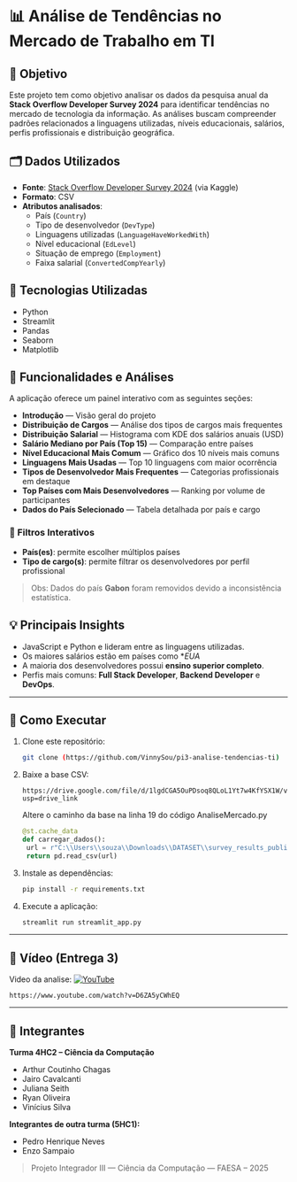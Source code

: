 # 📊 Análise de Tendências no Mercado de Trabalho em TI

## 🎯 Objetivo
Este projeto tem como objetivo analisar os dados da pesquisa anual da **Stack Overflow Developer Survey 2024** para identificar tendências no mercado de tecnologia da informação. As análises buscam compreender padrões relacionados a linguagens utilizadas, níveis educacionais, salários, perfis profissionais e distribuição geográfica.

## 🗂️ Dados Utilizados
- **Fonte**: [Stack Overflow Developer Survey 2024](https://survey.stackoverflow.co/2024) (via Kaggle)
- **Formato**: CSV
- **Atributos analisados**:
  - País (`Country`)
  - Tipo de desenvolvedor (`DevType`)
  - Linguagens utilizadas (`LanguageHaveWorkedWith`)
  - Nível educacional (`EdLevel`)
  - Situação de emprego (`Employment`)
  - Faixa salarial (`ConvertedCompYearly`)

## 🧰 Tecnologias Utilizadas
- Python
- Streamlit
- Pandas
- Seaborn
- Matplotlib

## 🔎 Funcionalidades e Análises
A aplicação oferece um painel interativo com as seguintes seções:

- **Introdução** — Visão geral do projeto
- **Distribuição de Cargos** — Análise dos tipos de cargos mais frequentes
- **Distribuição Salarial** — Histograma com KDE dos salários anuais (USD)
- **Salário Mediano por País (Top 15)** — Comparação entre países
- **Nível Educacional Mais Comum** — Gráfico dos 10 níveis mais comuns
- **Linguagens Mais Usadas** — Top 10 linguagens com maior ocorrência
- **Tipos de Desenvolvedor Mais Frequentes** — Categorias profissionais em destaque
- **Top Países com Mais Desenvolvedores** — Ranking por volume de participantes
- **Dados do País Selecionado** — Tabela detalhada por país e cargo

### 🔄 Filtros Interativos
- **País(es)**: permite escolher múltiplos países
- **Tipo de cargo(s)**: permite filtrar os desenvolvedores por perfil profissional

> Obs: Dados do país **Gabon** foram removidos devido a inconsistência estatística.

## 💡 Principais Insights 
- JavaScript e Python e lideram entre as linguagens utilizadas.
- Os maiores salários estão em países como **EUA*
- A maioria dos desenvolvedores possui **ensino superior completo**.
- Perfis mais comuns: **Full Stack Developer**, **Backend Developer** e **DevOps**.

---

## 🧪 Como Executar
1. Clone este repositório:
   ```bash
   git clone (https://github.com/VinnySou/pi3-analise-tendencias-ti)
   ```
2. Baixe a base CSV:
   ```
   https://drive.google.com/file/d/1lgdCGA5OuPDsoq8QLoL1Yt7w4KfYSX1W/view?usp=drive_link
   ```
   Altere o caminho da base na linha 19 do código AnaliseMercado.py
   ```py
   @st.cache_data
   def carregar_dados():
    url = r"C:\\Users\\souza\\Downloads\\DATASET\\survey_results_public.csv"
    return pd.read_csv(url)
    ```

3. Instale as dependências:
   ```bash
   pip install -r requirements.txt
   ```
3. Execute a aplicação:
   ```bash
   streamlit run streamlit_app.py
   ```

---

## 🎥 Vídeo (Entrega 3)
Video da analise:
[![YouTube](https://img.shields.io/badge/Ver%20no-YouTube-red)](https://www.youtube.com/watch?v=D6ZA5yCWhEQ)
```
https://www.youtube.com/watch?v=D6ZA5yCWhEQ
```
---

## 👥 Integrantes

**Turma 4HC2 – Ciência da Computação**
- Arthur Coutinho Chagas  
- Jairo Cavalcanti  
- Juliana Seith  
- Ryan Oliveira  
- Vinícius Silva  

**Integrantes de outra turma (5HC1):**
- Pedro Henrique Neves  
- Enzo Sampaio  

> Projeto Integrador III — Ciência da Computação — FAESA – 2025
